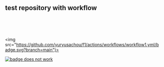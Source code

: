<h2>test repository with workflow</h2><br><br><br>

<img src="https://github.com/yuryusachou/f1/actions/workflows/workflow1.yml/badge.svg?branch=main")><br>

[![badge does not work](https://github.com/yuryusachou/f1/actions/workflows/workflow1.yml/badge.svg?branch=main)](https://github.com/yuryusachou/f1/actions/workflows/workflow1.yml)
